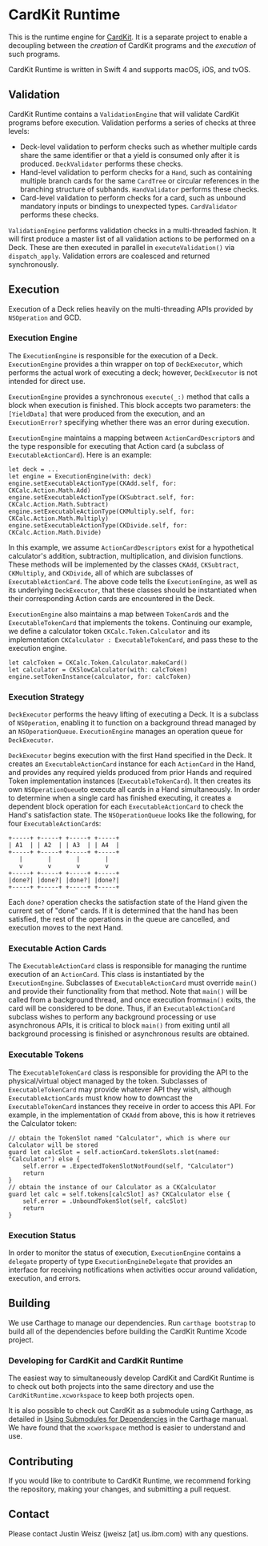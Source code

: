 # CardKit Runtime

This is the runtime engine for [CardKit](https://github.com/CardKit/card-kit). It is a separate project to enable a decoupling between the *creation* of CardKit programs and the *execution* of such programs.

CardKit Runtime is written in Swift 4 and supports macOS, iOS, and tvOS.

## Validation

CardKit Runtime contains a `ValidationEngine` that will validate CardKit programs before execution. Validation performs a series of checks at three levels:

* Deck-level validation to perform checks such as whether multiple cards share the same identifier or that a yield is consumed only after it is produced. `DeckValidator` performs these checks.
* Hand-level validation to perform checks for a `Hand`, such as containing multiple branch cards for the same `CardTree` or circular references in the branching structure of subhands. `HandValidator` performs these checks.
* Card-level validation to perform checks for a card, such as unbound mandatory inputs or bindings to unexpected types. `CardValidator` performs these checks.

`ValidationEngine` performs validation checks in a multi-threaded fashion. It will first produce a master list of all validation actions to be performed on a Deck. These are then executed in parallel in `executeValidation()` via `dispatch_apply`. Validation errors are coalesced and returned synchronously.

## Execution

Execution of a Deck relies heavily on the multi-threading APIs provided by `NSOperation` and GCD.

### Execution Engine

The `ExecutionEngine` is responsible for the execution of a Deck. `ExecutionEngine` provides a thin wrapper on top of `DeckExecutor`, which performs the actual work of executing a deck; however, `DeckExecutor` is not intended for direct use.

`ExecutionEngine` provides a synchronous `execute(_:)` method that calls a block when execution is finished. This block accepts two parameters: the `[YieldData]` that were produced from the execution, and an `ExecutionError?` specifying whether there was an error during execution.

`ExecutionEngine` maintains a mapping between `ActionCardDescriptor`s and the type responsible for executing that Action card (a subclass of `ExecutableActionCard`). Here is an example:

```
let deck = ...
let engine = ExecutionEngine(with: deck)
engine.setExecutableActionType(CKAdd.self, for: CKCalc.Action.Math.Add)
engine.setExecutableActionType(CKSubtract.self, for: CKCalc.Action.Math.Subtract)
engine.setExecutableActionType(CKMultiply.self, for: CKCalc.Action.Math.Multiply)
engine.setExecutableActionType(CKDivide.self, for: CKCalc.Action.Math.Divide)
```

In this example, we assume `ActionCardDescriptors` exist for a hypothetical calculator's addition, subtraction, multiplication, and division functions. These methods will be implemented by the classes `CKAdd`, `CKSubtract`, `CKMultiply`, and `CKDivide`, all of which are subclasses of `ExecutableActionCard`. The above code tells the `ExecutionEngine`, as well as its underlying `DeckExecutor`, that these classes should be instantiated when their corresponding Action cards are encountered in the Deck.

`ExecutionEngine` also maintains a map between `TokenCard`s and the `ExecutableTokenCard` that implements the tokens. Continuing our example, we define a calculator token `CKCalc.Token.Calculator` and its implementation `CKCalculator : ExecutableTokenCard`, and pass these to the execution engine.

```
let calcToken = CKCalc.Token.Calculator.makeCard()
let calculator = CKSlowCalculator(with: calcToken)
engine.setTokenInstance(calculator, for: calcToken)
```

### Execution Strategy

`DeckExecutor` performs the heavy lifting of executing a Deck. It is a subclass of `NSOperation`, enabling it to function on a background thread managed by an `NSOperationQueue`. `ExecutionEngine` manages an operation queue for `DeckExecutor`.

`DeckExecutor` begins execution with the first Hand specified in the Deck. It creates an `ExecutableActionCard` instance for each `ActionCard` in the Hand, and provides any required yields produced from prior Hands and required Token implementation instances (`ExecutableTokenCard`). It then creates its own `NSOperationQueue`to execute all cards in a Hand simultaneously. In order to determine when a single card has finished executing, it creates a dependent block operation for each `ExecutableActionCard` to check the Hand's satisfaction state. The `NSOperationQueue` looks like the following, for four `ExecutableActionCard`s:

```
+-----+ +-----+ +-----+ +-----+
| A1  | | A2  | | A3  | | A4  |
+-----+ +-----+ +-----+ +-----+
   |       |       |       |
   v       v       v       v
+-----+ +-----+ +-----+ +-----+
|done?| |done?| |done?| |done?|
+-----+ +-----+ +-----+ +-----+
```

Each `done?` operation checks the satisfaction state of the Hand given the current set of "done" cards. If it is determined that the hand has been satisfied, the rest of the operations in the queue are cancelled, and execution moves to the next Hand.

### Executable Action Cards

The `ExecutableActionCard` class is responsible for managing the runtime execution of an `ActionCard`. This class is instantiated by the `ExecutionEngine`. Subclasses of `ExecutableActionCard` must override `main()` and provide their functionality from that method. Note that `main()` will be called from a background thread, and once execution from`main()` exits, the card will be considered to be done. Thus, if an `ExecutableActionCard` subclass wishes to perform any background processing or use asynchronous APIs, it is critical to block `main()` from exiting until all background processing is finished or asynchronous results are obtained.

### Executable Tokens

The `ExecutableTokenCard` class is responsible for providing the API to the physical/virtual object managed by the token. Subclasses of `ExecutableTokenCard` may provide whatever API they wish, although `ExecutableActionCards` must know how to downcast the `ExecutableTokenCard` instances they receive in order to access this API. For example, in the implementation of `CKAdd` from above, this is how it retrieves the Calculator token:

```
// obtain the TokenSlot named "Calculator", which is where our Calculator will be stored
guard let calcSlot = self.actionCard.tokenSlots.slot(named: "Calculator") else {
	self.error = .ExpectedTokenSlotNotFound(self, "Calculator")
	return
}
// obtain the instance of our Calculator as a CKCalculator
guard let calc = self.tokens[calcSlot] as? CKCalculator else {
	self.error = .UnboundTokenSlot(self, calcSlot)
	return
}
```

### Execution Status

In order to monitor the status of execution, `ExecutionEngine` contains a `delegate` property of type `ExecutionEngineDelegate` that provides an interface for receiving notifications when activities occur around validation, execution, and errors.


## Building

We use Carthage to manage our dependencies. Run `carthage bootstrap` to build all of the dependencies before building the CardKit Runtime Xcode project.

### Developing for CardKit and CardKit Runtime

The easiest way to simultaneously develop CardKit and CardKit Runtime is to check out both projects into the same directory and use the `CardKitRuntime.xcworkspace` to keep both projects open.

It is also possible to check out CardKit as a submodule using Carthage, as detailed in [Using Submodules for Dependencies](https://github.com/Carthage/Carthage#using-submodules-for-dependencies) in the Carthage manual. We have found that the `xcworkspace` method is easier to understand and use.

## Contributing

If you would like to contribute to CardKit Runtime, we recommend forking the repository, making your changes, and submitting a pull request.

## Contact

Please contact Justin Weisz (jweisz [at] us.ibm.com) with any questions.
